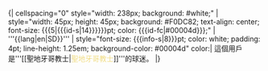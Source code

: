 <div style="float: left; border: #000000 1px; margin: 1px;">
{| cellspacing="0" style="width: 238px; background: #white;"
| style="width: 45px; height: 45px; background: #F0DC82; text-align: center; font-size: {{{5|{{{id-s|14}}}}}}pt; color: {{{id-fc|#00004d}}};" | '''{{lang|en|SD}}'''
| style="font-size: {{{info-s|8}}}pt; color: white; padding: 4pt; line-height: 1.25em; background-color: #00004d" color:| 這個用戶是'''[[聖地牙哥教士|<span style="color: #F0DC82">聖地牙哥教士</span>]]'''的球迷。
|}</div>